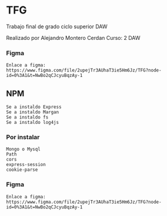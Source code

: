 # TFG

Trabajo final de grado ciclo superior DAW

Realizado por Alejandro Montero Cerdan
Curso: 2 DAW

### Figma
    Enlace a figma:
    https://www.figma.com/file/2upejTr3AUhaT3ie5Hm6Jz/TFG?node-id=0%3A1&t=NwBo2qCJcyuBqzAy-1

## NPM

    Se a instaldo Express
    Se a instaldo Margan
    Se a instaldo fs
    Se a instaldo log4js

### Por instalar

    Mongo o Mysql
    Path
    cors
    express-session
    cookie-parse

### Figma
    Enlace a figma:
    https://www.figma.com/file/2upejTr3AUhaT3ie5Hm6Jz/TFG?node-id=0%3A1&t=NwBo2qCJcyuBqzAy-1
